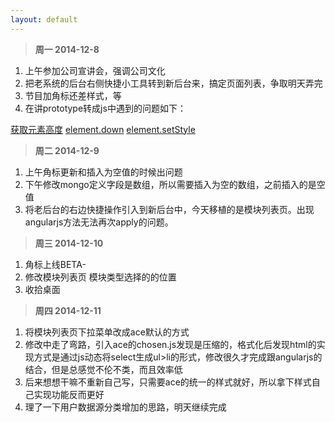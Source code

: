 ```yaml
---
layout: default
---
```


>**周一 2014-12-8**

1. 上午参加公司宣讲会，强调公司文化
2. 把老系统的后台右侧快捷小工具转到新后台来，搞定页面列表，争取明天弄完
3. 节目加角标还差样式，等
4. 在讲prototype转成js中遇到的问题如下：

[获取元素高度](http://prototypejs.org/doc/latest/dom/Element/getHeight/)
[element.down](http://prototypejs.org/doc/latest/dom/Element/down/)
[element.setStyle](http://prototypejs.org/doc/latest/dom/Element/setStyle/)


>**周二 2014-12-9**

1. 上午角标更新和插入为空值的时候出问题
2. 下午修改mongo定义字段是数组，所以需要插入为空的数组，之前插入的是空值
3. 将老后台的右边快捷操作引入到新后台中，今天移植的是模块列表页。出现angularjs方法无法再次apply的问题。


>**周三 2014-12-10**

1. 角标上线BETA-
2. 修改模块列表页 模块类型选择的的位置
3. 收拾桌面 

>**周四 2014-12-11**

1. 将模块列表页下拉菜单改成ace默认的方式
2. 修改中走了弯路，引入ace的chosen.js发现是压缩的，格式化后发现html的实现方式是通过js动态将select生成ul>li的形式，修改很久才完成跟angularjs的结合，但是总感觉不伦不类，而且效率低
3. 后来想想干嘛不重新自己写，只需要ace的统一的样式就好，所以拿下样式自己实现功能反而更好
4. 理了一下用户数据源分类增加的思路，明天继续完成

